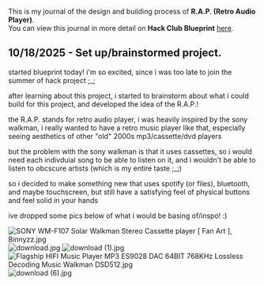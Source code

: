 <!--
  ===================    !!READ THIS NOTICE!!   ====================
  DO NOT edit this file manually. Your changes WILL BE OVERWRITTEN!
  This journal is auto generated and updated by Hack Club Blueprint.
  To edit this file, please edit your journal entries on Blueprint.
  ==================================================================
-->

This is my journal of the design and building process of **R.A.P. (Retro Audio Player)**.  
You can view this journal in more detail on **Hack Club Blueprint** [here](https://blueprint.hackclub.com/projects/716).


## 10/18/2025 - Set up/brainstormed project.  

started blueprint today!
i'm so excited, since i was too late to join the summer of hack project ;_;

after learning about this project, i started to brainstorm about what i could build for this project, and developed the idea of the R.A.P.!

the R.A.P. stands for retro audio player, i was heavily inspired by the sony walkman, i really wanted to have a retro music player like that, especially seeing aesthetics of other "old" 2000s mp3/cassette/dvd players

but the problem with the sony walkman is that it uses cassettes, so i would need each indivduial song to be able to listen on it, and i wouldn't be able to listen to obcscure artists (which is my entire taste ;_;)

so i decided to make something new that uses spotify (or files), bluetooth, and maybe touchscreen, but still have a satisfying feel of physical buttons and feel solid in your hands

ive dropped some pics below of what i would be basing of/inspo! :)

![SONY WM-F107 Solar Walkman Stereo Cassette player [ Fan Art ], Binnyzz.jpg](https://blueprint.hackclub.com/user-attachments/blobs/proxy/eyJfcmFpbHMiOnsiZGF0YSI6MzE5NywicHVyIjoiYmxvYl9pZCJ9fQ==--0c217d5a899babda4d3941b5f10b7865aee3e0c0/SONY%20WM-F107%20Solar%20Walkman%20Stereo%20Cassette%20player%20%5B%20Fan%20Art%20%5D%2C%20Binnyzz.jpg)
![download.jpg](https://blueprint.hackclub.com/user-attachments/blobs/proxy/eyJfcmFpbHMiOnsiZGF0YSI6MzE5OCwicHVyIjoiYmxvYl9pZCJ9fQ==--2b5c72650687c87b13a5c3f627ea1dde25fbada5/download.jpg)
![download (1).jpg](https://blueprint.hackclub.com/user-attachments/blobs/proxy/eyJfcmFpbHMiOnsiZGF0YSI6MzIwMCwicHVyIjoiYmxvYl9pZCJ9fQ==--9cb0eeedd6dda8215f39c0e4505152efab87a3e0/download%20(1).jpg)
![Flagship HIFI Music Player MP3 ES9028 DAC 64BIT 768KHz Lossless Decoding Music Walkman DSD512.jpg](https://blueprint.hackclub.com/user-attachments/blobs/proxy/eyJfcmFpbHMiOnsiZGF0YSI6MzE5OSwicHVyIjoiYmxvYl9pZCJ9fQ==--f68ac55082fe0cf5827950d57dc9bfdf3f909bf2/Flagship%20HIFI%20Music%20Player%20MP3%20ES9028%20DAC%2064BIT%20768KHz%20Lossless%20Decoding%20Music%20Walkman%20DSD512.jpg)
![download (6).jpg](https://blueprint.hackclub.com/user-attachments/blobs/proxy/eyJfcmFpbHMiOnsiZGF0YSI6MzE5NiwicHVyIjoiYmxvYl9pZCJ9fQ==--44c508154954a16622a0da77617a0cef8b22cea8/download%20(6).jpg)


  

